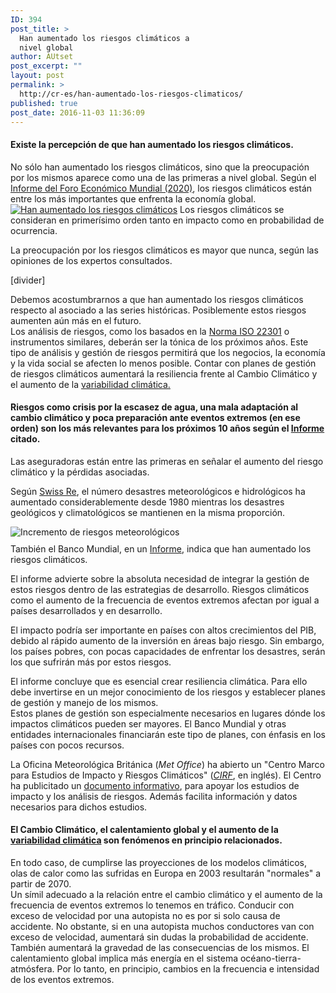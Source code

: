 ```yaml
---
ID: 394
post_title: >
  Han aumentado los riesgos climáticos a
  nivel global
author: AUtset
post_excerpt: ""
layout: post
permalink: >
  http://cr-es/han-aumentado-los-riesgos-climaticos/
published: true
post_date: 2016-11-03 11:36:09
---
```

<h4>Existe la percepción de que han aumentado los riesgos climáticos.</h4>
No sólo han aumentado los riesgos climáticos, sino que la preocupación por los mismos aparece como una de las primeras a nivel global. Según el <a title="Los riesgos climáticos entre las principales preocupaciones globales" href="https://www.zurich.com/en/knowledge/topics/global-risks/the-global-risks-report-2020?&amp;WT.mc_id=z_cp_b2b_se_GOOGLE_Global_B2B_8745264%7CGMP-G-BMM-Global+Risks+Report0120-GB-EN_2020_N/A_GRR_IPG_N/A_All-Platforms_Mixed_Text_Search_N/A_Google_Global-Risks-Report_%2Bglobal+%2Brisk+%2Breport&amp;WT.srch=1&amp;gclid=Cj0KCQiAnL7yBRD3ARIsAJp_oLb2ljJjD_SYOFPijszltsk6KLBIx3P1CdMDVAfpc30HUKBZU2ujFz8aAjr0EALw_wcB" target="_blank" rel="noopener noreferrer">Informe del Foro Económico Mundial (2020)</a>, los riesgos climáticos están entre los más importantes que enfrenta la economía global.
<!--more-->
<a title="Los riesgos climáticos entre las principales preocupaciones globales" href="https://reports.weforum.org/global-risks-2016/" target="_blank" rel="noopener noreferrer">
<img class="img-responsive img-rounded" src="https://www.zurich.com/-/media/project/zurich/dotcom/industry-knowledge/global-risks/images/grr-2020-infographic-environmental-concerns-3.jpg?la=en&amp;hash=CBCD884C4F61474E31D83B6E4DCB424A" alt="Han aumentado los riesgos climáticos" title="Ha aumentado la preocupación por los riesgos climáticos"></a>
Los riesgos climáticos se consideran en primerísimo orden tanto en impacto como en probabilidad de ocurrencia.

La preocupación por los riesgos climáticos es mayor que nunca, según las opiniones de los expertos consultados.

[divider]
<div class="framed-box">Debemos acostumbrarnos a que han aumentado los riesgos climáticos respecto al asociado a las series históricas. Posiblemente estos riesgos aumenten aún más en el futuro.</div>
Los análisis de riesgos, como los basados en la <a href="https://es.climarisk.com/riesgos-climaticos-iso-22301/">Norma ISO 22301</a> o instrumentos similares, deberán ser la tónica de los próximos años. Este tipo de análisis y gestión de riesgos permitirá que los negocios, la economía y la vida social se afecten lo menos posible. Contar con planes de gestión de riesgos climáticos aumentará la resiliencia frente al Cambio Climático y el aumento de la <a href="https://es.climarisk.com/variabilidad-climatica/">variabilidad climática.</a>
<h4>Riesgos como crisis por la escasez de agua, una mala adaptación al cambio climático y poca preparación ante eventos extremos (en ese orden) son los más relevantes para los próximos 10 años según el <a title="Los riesgos climáticos entre las principales preocupaciones globales" href="https://reports.weforum.org/global-risks-2016/" target="_blank" rel="noopener noreferrer">Informe</a> citado.</h4>
Las aseguradoras están entre las primeras en señalar el aumento del riesgo climático y la pérdidas asociadas.
<div class="row">
<div class="col-md-4">

Según <a href="https://www.swissre.com/institute/research/topics-and-risk-dialogues/natcat-and-climate.html" target="_blank" rel="noopener noreferrer">Swiss Re</a>, el número desastres meteorológicos e hidrológicos ha aumentado considerablemente desde 1980 mientras los desastres geológicos y climatológicos se mantienen en la misma proporción.

</div>
<div class="col-md-8">
<img src="https://reports.swissre.com/2015/pics/img/117a_en.png" alt="Incremento de riesgos meteorológicos" title="Incremento de riesgos meteorológicos" class="img-responsive img-rounded"></div>
</div>
<p style="margin-top:2%">También el Banco Mundial, en un <a href="https://www.gfdrr.org/building-resilience-integrating-climate-and-disaster-risk-development" target="_blank" rel="noopener noreferrer">Informe</a>, indica que han aumentado los riesgos climáticos.</p>
El informe advierte sobre la absoluta necesidad de integrar la gestión de estos riesgos dentro de las estrategias de desarrollo. Riesgos climáticos como el aumento de la frecuencia de eventos extremos afectan por igual a países desarrollados y en desarrollo.

El impacto podría ser importante en países con altos crecimientos del PIB, debido al rápido aumento de la inversión en áreas bajo riesgo. Sin embargo, los países pobres, con pocas capacidades de enfrentar los desastres, serán los que sufrirán más por estos riesgos.
<div class="framed-box">El informe concluye que es esencial crear resiliencia climática. Para ello debe invertirse en un mejor conocimiento de los riesgos y establecer planes de gestión y manejo de los mismos.</div>
Estos planes de gestión son especialmente necesarios en lugares dónde los impactos climáticos pueden ser mayores. El Banco Mundial y otras entidades internacionales financiarán este tipo de planes, con énfasis en los países con pocos recursos.

La Oficina Meteorológica Británica (<em>Met Office</em>) ha abierto un "Centro Marco para Estudios de Impacto y Riesgos Climáticos" (<a href="https://www.metoffice.gov.uk/services/public-sector/hazardmanager/cirf" target="_blank" rel="noopener noreferrer"><em>CIRF</em></a>, en inglés). El Centro ha publicitado un <a href="https://www.metoffice.gov.uk/media/pdf/2/j/cirf-datasheet.pdf" target="_blank" rel="noopener noreferrer">documento informativo</a>, para apoyar los estudios de impacto y los análisis de riesgos. Además facilita información y datos necesarios para dichos estudios.
<h4>El Cambio Climático, el calentamiento global y el aumento de la <a href="https://es.climarisk.com/variabilidad-climatica/">variabilidad climática</a> son fenómenos en principio relacionados.</h4>
En todo caso, de cumplirse las proyecciones de los modelos climáticos, olas de calor como las sufridas en Europa en 2003 resultarán "normales" a partir de 2070.
<div class="framed-box">Un símil adecuado a la relación entre el cambio climático y el aumento de la frecuencia de eventos extremos lo tenemos en tráfico. Conducir con exceso de velocidad por una autopista no es por si solo causa de accidente. No obstante, si en una autopista muchos conductores van con exceso de velocidad, aumentará sin dudas la probabilidad de accidente. También aumentará la gravedad de las consecuencias de los mismos. El calentamiento global implica más energía en el sistema océano-tierra-atmósfera. Por lo tanto, en principio, cambios en la frecuencia e intensidad de los eventos extremos.</div>